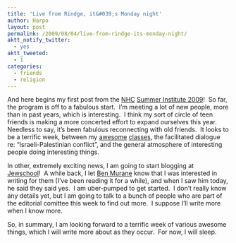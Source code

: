 ```yaml
---
title: 'Live from Rindge, it&#039;s Monday night'
author: Harpo
layout: post
permalink: /2009/08/04/live-from-rindge-its-monday-night/
aktt_notify_twitter:
  - yes
aktt_tweeted:
  - 1
categories:
  - friends
  - religion
---
```

And here begins my first post from the <a href="http://havurah.org" target="_blank">NHC</a> <a href="http://havurah.org/institute" target="_blank">Summer Institute 2009</a>!  So far, the program is off to a fabulous start.  I&#8217;m meeting a lot of new people, more than in past years, which is interesting.  I think my sort of circle of teen friends is making a more concerted effort to expand ourselves this year.  Needless to say, it&#8217;s been fabulous reconnecting with old friends.  It looks to be a terrific week, between my <a href="http://havurah.org/institute2009/courses/mitzvah-challah-bread-making-and-sacred-eating" target="_blank">awesome</a> <a href="http://havurah.org/institute2009/courses/shabbat-land-shemitah-21st-century" target="_blank">classes</a>, the facilitated dialogue re: &#8220;Israeli-Palestinian conflict&#8221;, and the general atmosphere of interesting people doing interesting things.

In other, extremely exciting news, I am going to start blogging at <a href="http://jewschool.com" target="_blank">Jewschool</a>!  A while back, I let <a href="http://judaismwithoutborders.org" target="_blank">Ben Murane</a> know that I was interested in writing for them (I&#8217;ve been reading it for a while), and when I saw him today, he said they said yes.  I am uber-pumped to get started.  I don&#8217;t really know any details yet, but I am going to talk to a bunch of people who are part of the editorial comittee this week to find out more.  I suppose I&#8217;ll write more when I know more.

So, in summary, I am looking forward to a terrific week of various awesome things, which I will write more about as they occur.  For now, I will sleep.
